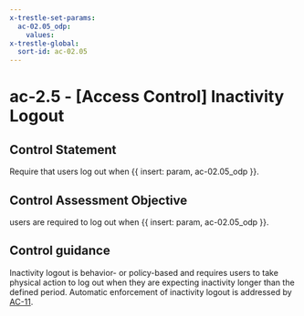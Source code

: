 ```yaml
---
x-trestle-set-params:
  ac-02.05_odp:
    values:
x-trestle-global:
  sort-id: ac-02.05
---
```


# ac-2.5 - \[Access Control\] Inactivity Logout

## Control Statement

Require that users log out when {{ insert: param, ac-02.05_odp }}.

## Control Assessment Objective

users are required to log out when {{ insert: param, ac-02.05_odp }}.

## Control guidance

Inactivity logout is behavior- or policy-based and requires users to take physical action to log out when they are expecting inactivity longer than the defined period. Automatic enforcement of inactivity logout is addressed by [AC-11](#ac-11).
